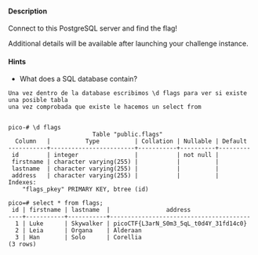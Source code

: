 #### Description

[](https://github.com/Tiitania/hacking-nodes-2025/blob/main/PicoCTF/Examen%20P.1/SQL%20Direct.md#description)

Connect to this PostgreSQL server and find the flag!

Additional details will be available after launching your challenge instance.

#### Hints 

[](https://github.com/Tiitania/hacking-nodes-2025/blob/main/PicoCTF/Examen%20P.1/SQL%20Direct.md#hints)

- What does a SQL database contain?

```
Una vez dentro de la database escribimos \d flags para ver si existe una posible tabla
una vez comprobada que existe le hacemos un select from


pico-# \d flags
                        Table "public.flags"
  Column   |          Type          | Collation | Nullable | Default 
-----------+------------------------+-----------+----------+---------
 id        | integer                |           | not null | 
 firstname | character varying(255) |           |          | 
 lastname  | character varying(255) |           |          | 
 address   | character varying(255) |           |          | 
Indexes:
    "flags_pkey" PRIMARY KEY, btree (id)
        
pico=# select * from flags;
 id | firstname | lastname  |                address                 
----+-----------+-----------+----------------------------------------
  1 | Luke      | Skywalker | picoCTF{L3arN_S0m3_5qL_t0d4Y_31fd14c0}
  2 | Leia      | Organa    | Alderaan
  3 | Han       | Solo      | Corellia
(3 rows)
```